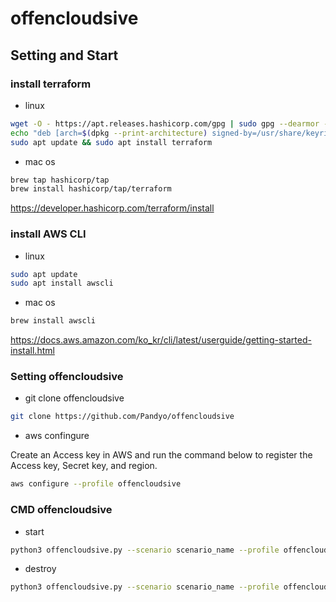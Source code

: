# offencloudsive

## Setting and Start

### install terraform

- linux
```bash
wget -O - https://apt.releases.hashicorp.com/gpg | sudo gpg --dearmor -o /usr/share/keyrings/hashicorp-archive-keyring.gpg
echo "deb [arch=$(dpkg --print-architecture) signed-by=/usr/share/keyrings/hashicorp-archive-keyring.gpg] https://apt.releases.hashicorp.com $(grep -oP '(?<=UBUNTU_CODENAME=).*' /etc/os-release || lsb_release -cs) main" | sudo tee /etc/apt/sources.list.d/hashicorp.list
sudo apt update && sudo apt install terraform
```

- mac os

```bash
brew tap hashicorp/tap
brew install hashicorp/tap/terraform
```

https://developer.hashicorp.com/terraform/install

### install AWS CLI

- linux
```bash
sudo apt update
sudo apt install awscli
```

- mac os
```bash
brew install awscli
```

https://docs.aws.amazon.com/ko_kr/cli/latest/userguide/getting-started-install.html

### Setting offencloudsive

- git clone offencloudsive
```bash
git clone https://github.com/Pandyo/offencloudsive
```

- aws confingure

Create an Access key in AWS and run the command below to register the Access key, Secret key, and region.
```bash
aws configure --profile offencloudsive
```

### CMD offencloudsive

- start
```bash
python3 offencloudsive.py --scenario scenario_name --profile offencloudsive
```

- destroy
```bash
python3 offencloudsive.py --scenario scenario_name --profile offencloudsive --destroy
```